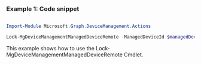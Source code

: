 ### Example 1: Code snippet

```powershell

Import-Module Microsoft.Graph.DeviceManagement.Actions

Lock-MgDeviceManagementManagedDeviceRemote -ManagedDeviceId $managedDeviceId

```
This example shows how to use the Lock-MgDeviceManagementManagedDeviceRemote Cmdlet.

